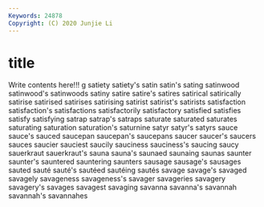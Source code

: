 ```yaml
---
Keywords: 24878
Copyright: (C) 2020 Junjie Li
---
```


# title

Write contents here!!!
g 
satiety 
satiety's 
satin 
satin's 
sating 
satinwood 
satinwood's 
satinwoods 
satiny
satire 
satire's 
satires 
satirical 
satirically 
satirise 
satirised 
satirises 
satirising 
satirist
satirist's 
satirists 
satisfaction 
satisfaction's 
satisfactions 
satisfactorily 
satisfactory 
satisfied 
satisfies 
satisfy
satisfying 
satrap 
satrap's 
satraps 
saturate 
saturated 
saturates 
saturating 
saturation 
saturation's
saturnine 
satyr 
satyr's 
satyrs 
sauce 
sauce's 
sauced 
saucepan 
saucepan's 
saucepans
saucer 
saucer's 
saucers 
sauces 
saucier 
sauciest 
saucily 
sauciness 
sauciness's 
saucing
saucy 
sauerkraut 
sauerkraut's 
sauna 
sauna's 
saunaed 
saunaing 
saunas 
saunter 
saunter's
sauntered 
sauntering 
saunters 
sausage 
sausage's 
sausages 
sauted 
sauté 
sauté's 
sautéed
sautéing 
sautés 
savage 
savage's 
savaged 
savagely 
savageness 
savageness's 
savager 
savageries
savagery 
savagery's 
savages 
savagest 
savaging 
savanna 
savanna's 
savannah 
savannah's 
savannahes

